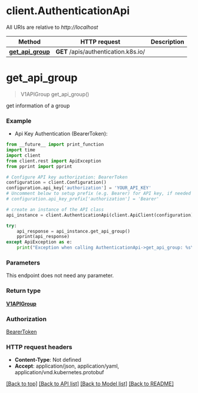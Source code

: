 # client.AuthenticationApi

All URIs are relative to *http://localhost*

Method | HTTP request | Description
------------- | ------------- | -------------
[**get_api_group**](AuthenticationApi.md#get_api_group) | **GET** /apis/authentication.k8s.io/ | 


# **get_api_group**
> V1APIGroup get_api_group()



get information of a group

### Example

* Api Key Authentication (BearerToken): 
```python
from __future__ import print_function
import time
import client
from client.rest import ApiException
from pprint import pprint

# Configure API key authorization: BearerToken
configuration = client.Configuration()
configuration.api_key['authorization'] = 'YOUR_API_KEY'
# Uncomment below to setup prefix (e.g. Bearer) for API key, if needed
# configuration.api_key_prefix['authorization'] = 'Bearer'

# create an instance of the API class
api_instance = client.AuthenticationApi(client.ApiClient(configuration))

try:
    api_response = api_instance.get_api_group()
    pprint(api_response)
except ApiException as e:
    print("Exception when calling AuthenticationApi->get_api_group: %s\n" % e)
```

### Parameters
This endpoint does not need any parameter.

### Return type

[**V1APIGroup**](V1APIGroup.md)

### Authorization

[BearerToken](../README.md#BearerToken)

### HTTP request headers

 - **Content-Type**: Not defined
 - **Accept**: application/json, application/yaml, application/vnd.kubernetes.protobuf

[[Back to top]](#) [[Back to API list]](../README.md#documentation-for-api-endpoints) [[Back to Model list]](../README.md#documentation-for-models) [[Back to README]](../README.md)

